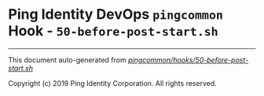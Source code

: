 
# Ping Identity DevOps `pingcommon` Hook - `50-before-post-start.sh`

---
This document auto-generated from _[pingcommon/hooks/50-before-post-start.sh](https://github.com/pingidentity/pingidentity-docker-builds/blob/master/pingcommon/hooks/50-before-post-start.sh)_

Copyright (c)  2019 Ping Identity Corporation. All rights reserved.
